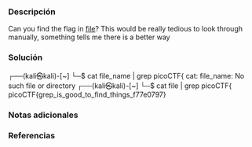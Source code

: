 ### Descripción 
Can you find the flag in [file](https://jupiter.challenges.picoctf.org/static/315d3325dc668ab7f1af9194f2de7e7a/file)? This would be really tedious to look through manually, something tells me there is a better way
### Solución 
┌──(kali㉿kali)-[~]
└─$ cat file_name | grep picoCTF{
cat: file_name: No such file or directory
┌──(kali㉿kali)-[~]
└─$ cat file | grep picoCTF{ 
picoCTF{grep_is_good_to_find_things_f77e0797}

### Notas adicionales
### Referencias